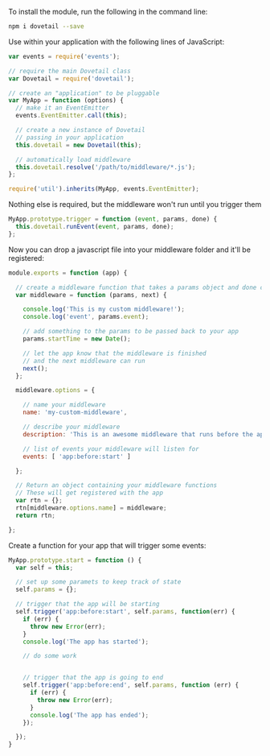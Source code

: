 To install the module, run the following in the command line:

```bash
npm i dovetail --save
```

Use within your application with the following lines of JavaScript:

```js
var events = require('events');

// require the main Dovetail class
var Dovetail = require('dovetail');

// create an "application" to be pluggable
var MyApp = function (options) {
  // make it an EventEmitter
  events.EventEmitter.call(this);

  // create a new instance of Dovetail
  // passing in your application
  this.dovetail = new Dovetail(this);

  // automatically load middleware
  this.dovetail.resolve('/path/to/middleware/*.js');
};

require('util').inherits(MyApp, events.EventEmitter);
```

Nothing else is required, but the middleware won't run until you
trigger them

```js
MyApp.prototype.trigger = function (event, params, done) {
  this.dovetail.runEvent(event, params, done);
};
```

Now you can drop a javascript file into your middleware folder and it'll be registered:

```js
module.exports = function (app) {

  // create a middleware function that takes a params object and done callback function
  var middleware = function (params, next) {

    console.log('This is my custom middleware!');
    console.log('event', params.event);

    // add something to the params to be passed back to your app
    params.startTime = new Date();

    // let the app know that the middleware is finished
    // and the next middleware can run
    next();
  };

  middleware.options = {

    // name your middleware
    name: 'my-custom-middleware',

    // describe your middleware
    description: 'This is an awesome middleware that runs before the application starts.',

    // list of events your middleware will listen for
    events: [ 'app:before:start' ]

  };

  // Return an object containing your middleware functions
  // These will get registered with the app
  var rtn = {};
  rtn[middleware.options.name] = middleware;
  return rtn;

};
```

Create a function for your app that will trigger some events:

```js
MyApp.prototype.start = function () {
  var self = this;

  // set up some paramets to keep track of state
  self.params = {};

  // trigger that the app will be starting
  self.trigger('app:before:start', self.params, function(err) {
    if (err) {
      throw new Error(err);
    }
    console.log('The app has started');

    // do some work


    // trigger that the app is going to end
    self.trigger('app:before:end', self.params, function (err) {
      if (err) {
        throw new Error(err);
      }
      console.log('The app has ended');
    });

  });
}
```
